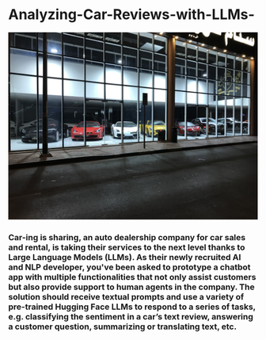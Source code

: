 # Analyzing-Car-Reviews-with-LLMs-

![Car Showroom](PictureCarReview.jpg)

### Car-ing is sharing, an auto dealership company for car sales and rental, is taking their services to the next level thanks to Large Language Models (LLMs). As their newly recruited AI and NLP developer, you've been asked to prototype a chatbot app with multiple functionalities that not only assist customers but also provide support to human agents in the company. The solution should receive textual prompts and use a variety of pre-trained Hugging Face LLMs to respond to a series of tasks, e.g. classifying the sentiment in a car’s text review, answering a customer question, summarizing or translating text, etc.
